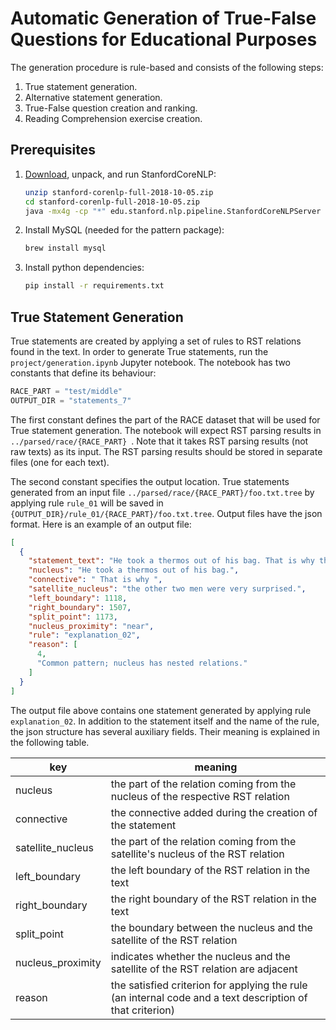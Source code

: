 # Automatic Generation of True-False Questions for Educational Purposes

The generation procedure is rule-based and consists of the following steps:

1. True statement generation.
2. Alternative statement generation.
3. True-False question creation and ranking.
4. Reading Comprehension exercise creation.

## Prerequisites

1. [Download](https://nlp.stanford.edu/software/stanford-corenlp-full-2018-10-05.zip), unpack, and run StanfordCoreNLP:

   ```sh
   unzip stanford-corenlp-full-2018-10-05.zip
   cd stanford-corenlp-full-2018-10-05.zip
   java -mx4g -cp "*" edu.stanford.nlp.pipeline.StanfordCoreNLPServer
   ```

2. Install MySQL (needed for the pattern package):

   ```sh
   brew install mysql
   ```

3. Install python dependencies:

   ```sh
   pip install -r requirements.txt
   ```

## True Statement Generation

True statements are created by applying a set of rules to RST relations found in the text. In order to generate True statements, run the `project/generation.ipynb` Jupyter notebook. The notebook has two constants that define its behaviour:

```python
RACE_PART = "test/middle"
OUTPUT_DIR = "statements_7"
```

The first constant defines the part of the RACE dataset that will be used for True statement generation. The notebook will expect RST parsing results in `../parsed/race/{RACE_PART} `. Note that it takes RST parsing results (not raw texts) as its input. The RST parsing results should be stored in separate files (one for each text).

The second constant specifies the output location. True statements generated from an input file `../parsed/race/{RACE_PART}/foo.txt.tree` by applying rule `rule_01` will be saved in `{OUTPUT_DIR}/rule_01/{RACE_PART}/foo.txt.tree`. Output files have the json format. Here is an example of an output file:

```json
[
  {
    "statement_text": "He took a thermos out of his bag. That is why the other two men were very surprised.",
    "nucleus": "He took a thermos out of his bag.",
    "connective": " That is why ",
    "satellite_nucleus": "the other two men were very surprised.",
    "left_boundary": 1118,
    "right_boundary": 1507,
    "split_point": 1173,
    "nucleus_proximity": "near",
    "rule": "explanation_02",
    "reason": [
      4,
      "Common pattern; nucleus has nested relations."
    ]
  }
]
```

The output file above contains one statement generated by applying rule `explanation_02`. In addition to the statement itself and the name of the rule, the json structure has several auxiliary fields. Their meaning is explained in the following table.

| key               | meaning                                                      |
| ----------------- | ------------------------------------------------------------ |
| nucleus           | the part of the relation coming from the nucleus of the respective RST relation |
| connective        | the connective added during the creation of the statement    |
| satellite_nucleus | the part of the relation coming from the satellite's nucleus of the RST relation |
| left_boundary     | the left boundary of the RST relation in the text            |
| right_boundary    | the right boundary of the RST relation in the text           |
| split_point       | the boundary between the nucleus and the satellite of the RST relation |
| nucleus_proximity | indicates whether the nucleus and the satellite of the RST relation are adjacent |
| reason            | the satisfied criterion for applying the rule (an internal code and a text description of that criterion) |

